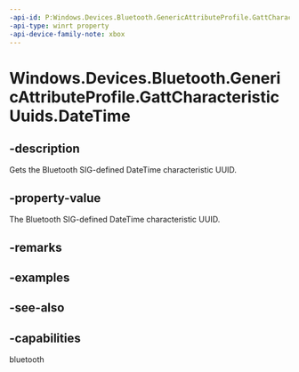 ```yaml
---
-api-id: P:Windows.Devices.Bluetooth.GenericAttributeProfile.GattCharacteristicUuids.DateTime
-api-type: winrt property
-api-device-family-note: xbox
---
```


<!-- Property syntax
public System.Guid DateTime { get; }
-->

# Windows.Devices.Bluetooth.GenericAttributeProfile.GattCharacteristicUuids.DateTime

## -description
Gets the Bluetooth SIG-defined DateTime characteristic UUID.

## -property-value
The Bluetooth SIG-defined DateTime characteristic UUID.

## -remarks

## -examples

## -see-also

## -capabilities
bluetooth
